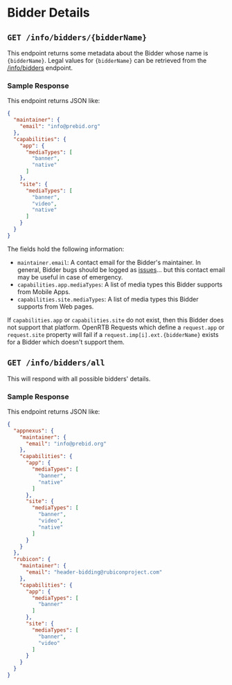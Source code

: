# Bidder Details

## `GET /info/bidders/{bidderName}`

This endpoint returns some metadata about the Bidder whose name is `{bidderName}`.
Legal values for `{bidderName}` can be retrieved from the [/info/bidders](../bidders.md) endpoint.

### Sample Response

This endpoint returns JSON like:

```json
{
  "maintainer": {
    "email": "info@prebid.org"
  },
  "capabilities": {
    "app": {
      "mediaTypes": [
        "banner",
        "native"
      ]
    },
    "site": {
      "mediaTypes": [
        "banner",
        "video",
        "native"
      ]
    }
  }
}
```

The fields hold the following information:

- `maintainer.email`: A contact email for the Bidder's maintainer. In general, Bidder bugs should be logged as [issues](https://github.com/rubicon-project/prebid-server-java/issues)... but this contact email may be useful in case of emergency.
- `capabilities.app.mediaTypes`: A list of media types this Bidder supports from Mobile Apps.
- `capabilities.site.mediaTypes`: A list of media types this Bidder supports from Web pages.

If `capabilities.app` or `capabilities.site` do not exist, then this Bidder does not support that platform.
OpenRTB Requests which define a `request.app` or `request.site` property will fail if a
`request.imp[i].ext.{bidderName}` exists for a Bidder which doesn't support them.


## `GET /info/bidders/all`

This will respond with all possible bidders' details.

### Sample Response

This endpoint returns JSON like:

```json
{
  "appnexus": {
    "maintainer": {
      "email": "info@prebid.org"
    },
    "capabilities": {
      "app": {
        "mediaTypes": [
          "banner",
          "native"
        ]
      },
      "site": {
        "mediaTypes": [
          "banner",
          "video",
          "native"
        ]
      }
    }
  },
  "rubicon": {
    "maintainer": {
      "email": "header-bidding@rubiconproject.com"
    },
    "capabilities": {
      "app": {
        "mediaTypes": [
          "banner"
        ]
      },
      "site": {
        "mediaTypes": [
          "banner",
          "video"
        ]
      }
    }
  }
}
```
